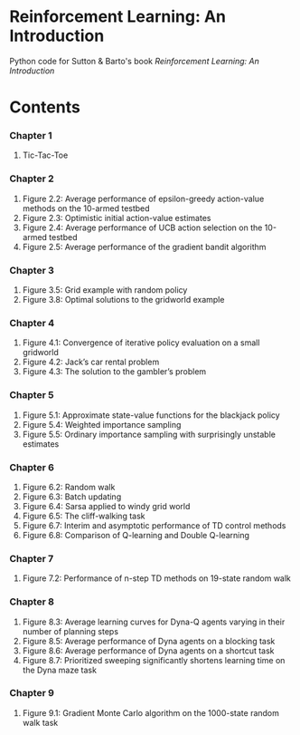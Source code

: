 # Reinforcement Learning: An Introduction

Python code for Sutton & Barto's book *Reinforcement Learning: An Introduction*

# Contents

### Chapter 1
1. Tic-Tac-Toe

### Chapter 2
1. Figure 2.2: Average performance of epsilon-greedy action-value methods on the 10-armed testbed
2. Figure 2.3: Optimistic initial action-value estimates
3. Figure 2.4: Average performance of UCB action selection on the 10-armed testbed
4. Figure 2.5: Average performance of the gradient bandit algorithm

### Chapter 3
1. Figure 3.5: Grid example with random policy
2. Figure 3.8: Optimal solutions to the gridworld example

### Chapter 4
1. Figure 4.1: Convergence of iterative policy evaluation on a small gridworld
2. Figure 4.2: Jack’s car rental problem
3. Figure 4.3: The solution to the gambler’s problem

### Chapter 5
1. Figure 5.1: Approximate state-value functions for the blackjack policy
2. Figure 5.4: Weighted importance sampling
3. Figure 5.5: Ordinary importance sampling with surprisingly unstable estimates

### Chapter 6
1. Figure 6.2: Random walk
2. Figure 6.3: Batch updating
3. Figure 6.4: Sarsa applied to windy grid world
4. Figure 6.5: The cliff-walking task
5. Figure 6.7: Interim and asymptotic performance of TD control methods
6. Figure 6.8: Comparison of Q-learning and Double Q-learning

### Chapter 7
1. Figure 7.2: Performance of n-step TD methods on 19-state random walk

### Chapter 8
1. Figure 8.3: Average learning curves for Dyna-Q agents varying in their number of planning steps
2. Figure 8.5: Average performance of Dyna agents on a blocking task
3. Figure 8.6: Average performance of Dyna agents on a shortcut task
4. Figure 8.7: Prioritized sweeping significantly shortens learning time on the Dyna maze task

### Chapter 9
1. Figure 9.1: Gradient Monte Carlo algorithm on the 1000-state random walk task 
